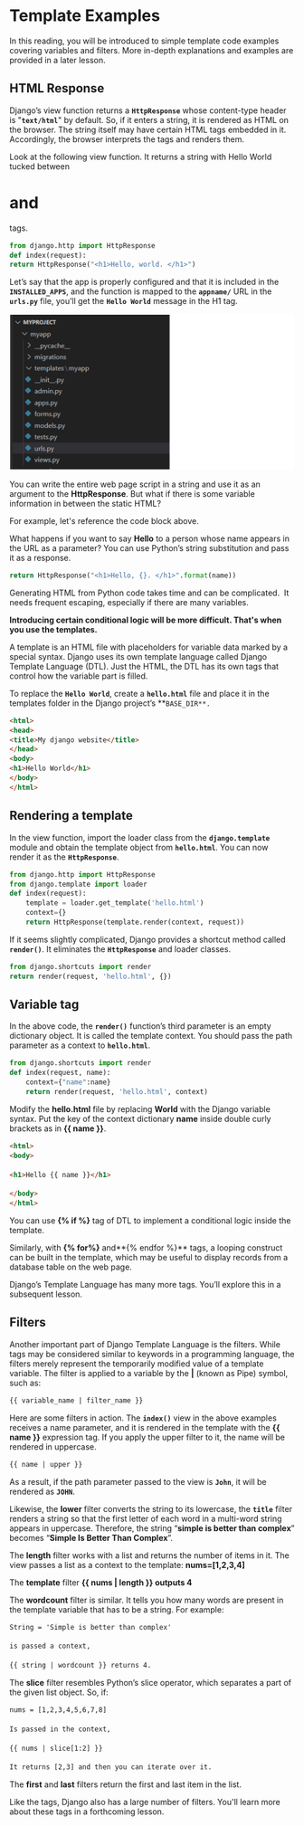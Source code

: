 # Template Examples

In this reading, you will be introduced to simple template code examples covering variables and filters. More in-depth explanations and examples are provided in a later lesson.

## HTML Response

Django’s view function returns a **`HttpResponse`** whose content-type header is "**`text/html`**"   by default. So, if it enters a string, it is rendered as HTML on the browser. The string itself may have certain HTML tags embedded in it. Accordingly, the browser interprets the tags and renders them.

Look at the following view function. It returns a string with Hello World tucked between **<h1>** and **</h1>** tags.

```python
from django.http import HttpResponse 
def index(request): 
return HttpResponse("<h1>Hello, world. </h1>")
```

Let’s say that the app is properly configured and that it is included in the **`INSTALLED_APPS`**, and the function is mapped to the **`appname/`** URL in the **`urls.py`** file, you’ll get the **`Hello World`** message in the H1 tag.

![Untitled](Template%20Examples%2059202c8cafeb45639d1d38d3e7b5906a/Untitled.png)

You can write the entire web page script in a string and use it as an argument to the **HttpResponse**. But what if there is some variable information in between the static HTML?

For example, let's reference the code block above.

What happens if you want to say **Hello** to a person whose name appears in the URL as a parameter? You can use Python’s string substitution and pass it as a response.

```python
return HttpResponse("<h1>Hello, {}. </h1>".format(name))
```

Generating HTML from Python code takes time and can be complicated.  It needs frequent escaping, especially if there are many variables.

**Introducing certain conditional logic will be more difficult. That's when you use the templates.**

A template is an HTML file with placeholders for variable data marked by a special syntax. Django uses its own template language called Django Template Language (DTL). Just the HTML, the DTL has its own tags that control how the variable part is filled.

To replace the **`Hello World`**, create a **`hello.html`** file and place it in the templates folder in the Django project’s **`BASE_DIR**.`

```html
<html> 
<head> 
<title>My django website</title> 
</head> 
<body> 
<h1>Hello World</h1> 
</body> 
</html>
```

## Rendering a template

In the view function, import the loader class from the **`django.template`** module and obtain the template object from **`hello.html`**. You can now render it as the **`HttpResponse`**.

```python
from django.http import HttpResponse 
from django.template import loader 
def index(request): 
    template = loader.get_template('hello.html') 
    context={} 
    return HttpResponse(template.render(context, request))
```

If it seems slightly complicated, Django provides a shortcut method called **`render()`**. It eliminates the **`HttpResponse`** and loader classes.

```python
from django.shortcuts import render 
return render(request, 'hello.html', {})
```

## Variable tag

In the above code, the **`render()`** function’s third parameter is an empty dictionary object. It is called the template context. You should pass the path parameter as a context to **`hello.html`**.

```python
from django.shortcuts import render  
def index(request, name):  
    context={"name":name}  
    return render(request, 'hello.html', context)        
```

Modify the **hello.html** file by replacing **World** with the Django variable syntax. Put the key of the context dictionary **name** inside double curly brackets as in **{{ name }}**.

```html
<html>  
<body>  

<h1>Hello {{ name }}</h1>  

</body>  
</html>
```

You can use **{% if %}** tag of DTL to implement a conditional logic inside the template. 

Similarly, with **{% for%}** and**{% endfor %}** tags, a looping construct can be built in the template, which may be useful to display records from a database table on the web page. 

Django’s Template Language has many more tags. You’ll explore this in a subsequent lesson.

## Filters

Another important part of Django Template Language is the filters. While tags may be considered similar to keywords in a programming language, the filters merely represent the temporarily modified value of a template variable. The filter is applied to a variable by the **|** (known as Pipe) symbol, such as:

```html
{{ variable_name | filter_name }}
```

Here are some filters in action. The **`index()`** view in the above examples receives a name parameter, and it is rendered in the template with the **{{ name }}** expression tag. If you apply the upper filter to it, the name will be rendered in uppercase.

```html
{{ name | upper }}
```

As a result, if the path parameter passed to the view is **`John`**, it will be rendered as **`JOHN`**.

Likewise, the **lower** filter converts the string to its lowercase, the **`title`** filter renders a string so that the first letter of each word in a multi-word string appears in uppercase. Therefore, the string “**simple is better than complex**” becomes “**Simple Is Better Than Complex**”.

The **length** filter works with a list and returns the number of items in it. The view passes a list as a context to the template: **nums=[1,2,3,4]**

The **template** filter **{{ nums | length }} outputs 4**

The **wordcount** filter is similar. It tells you how many words are present in the template variable that has to be a string. For example:

```html
String = 'Simple is better than complex' 

is passed a context,

{{ string | wordcount }} returns 4.
```

The **slice** filter resembles Python’s slice operator, which separates a part of the given list object. So, if:

```html
nums = [1,2,3,4,5,6,7,8]

Is passed in the context,

{{ nums | slice[1:2] }}

It returns [2,3] and then you can iterate over it.
```

The **first** and **last** filters return the first and last item in the list.

Like the tags, Django also has a large number of filters. You'll learn more about these tags in a forthcoming lesson.
